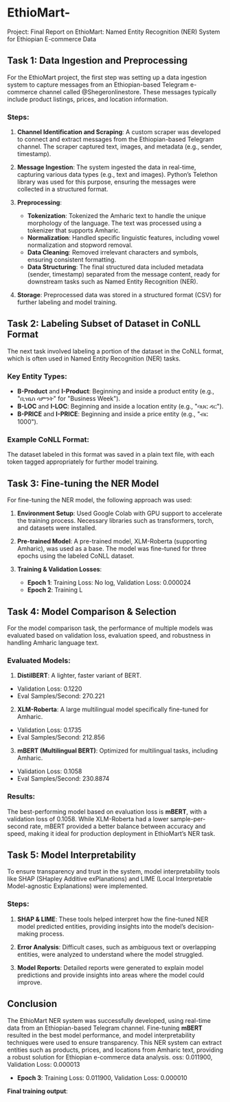 # EthioMart-
Project: Final Report on EthioMart: Named Entity Recognition (NER)
System for Ethiopian E-commerce Data

## Task 1: Data Ingestion and Preprocessing

For the EthioMart project, the first step was setting up a data ingestion system to capture messages from an Ethiopian-based Telegram e-commerce channel called @Shegeronlinestore. These messages typically include product listings, prices, and location information.

### Steps:

1. **Channel Identification and Scraping**: 
   A custom scraper was developed to connect and extract messages from the Ethiopian-based Telegram channel. The scraper captured text, images, and metadata (e.g., sender, timestamp).

2. **Message Ingestion**: 
   The system ingested the data in real-time, capturing various data types (e.g., text and images). Python’s Telethon library was used for this purpose, ensuring the messages were collected in a structured format.

3. **Preprocessing**:
   - **Tokenization**: Tokenized the Amharic text to handle the unique morphology of the language. The text was processed using a tokenizer that supports Amharic.
   - **Normalization**: Handled specific linguistic features, including vowel normalization and stopword removal.
   - **Data Cleaning**: Removed irrelevant characters and symbols, ensuring consistent formatting.
   - **Data Structuring**: The final structured data included metadata (sender, timestamp) separated from the message content, ready for downstream tasks such as Named Entity Recognition (NER).

4. **Storage**: 
   Preprocessed data was stored in a structured format (CSV) for further labeling and model training.

## Task 2: Labeling Subset of Dataset in CoNLL Format

The next task involved labeling a portion of the dataset in the CoNLL format, which is often used in Named Entity Recognition (NER) tasks.

### Key Entity Types:
- **B-Product** and **I-Product**: Beginning and inside a product entity (e.g., "ቢዝኒስ ሳምንት" for "Business Week").
- **B-LOC** and **I-LOC**: Beginning and inside a location entity (e.g., "ባህር ዳር").
- **B-PRICE** and **I-PRICE**: Beginning and inside a price entity (e.g., "ብር 1000").

### Example CoNLL Format:
The dataset labeled in this format was saved in a plain text file, with each token tagged appropriately for further model training.

## Task 3: Fine-tuning the NER Model

For fine-tuning the NER model, the following approach was used:

1. **Environment Setup**: Used Google Colab with GPU support to accelerate the training process. Necessary libraries such as transformers, torch, and datasets were installed.
   
2. **Pre-trained Model**: A pre-trained model, XLM-Roberta (supporting Amharic), was used as a base. The model was fine-tuned for three epochs using the labeled CoNLL dataset.

3. **Training & Validation Losses**:
   - **Epoch 1**: Training Loss: No log, Validation Loss: 0.000024
   - **Epoch 2**: Training L
## Task 4: Model Comparison & Selection

For the model comparison task, the performance of multiple models was evaluated based on validation loss, evaluation speed, and robustness in handling Amharic language text.

### Evaluated Models:
1. **DistilBERT**: A lighter, faster variant of BERT.
- Validation Loss: 0.1220
- Eval Samples/Second: 270.221

2. **XLM-Roberta**: A large multilingual model specifically fine-tuned for Amharic.
- Validation Loss: 0.1735
- Eval Samples/Second: 212.856

3. **mBERT (Multilingual BERT)**: Optimized for multilingual tasks, including Amharic.
- Validation Loss: 0.1058
- Eval Samples/Second: 230.8874

### Results:
The best-performing model based on evaluation loss is **mBERT**, with a validation loss of 0.1058. While XLM-Roberta had a lower sample-per-second rate, mBERT provided a better balance between accuracy and speed, making it ideal for production deployment in EthioMart’s NER task.

## Task 5: Model Interpretability

To ensure transparency and trust in the system, model interpretability tools like SHAP (SHapley Additive exPlanations) and LIME (Local Interpretable Model-agnostic Explanations) were implemented.

### Steps:
1. **SHAP & LIME**: These tools helped interpret how the fine-tuned NER model predicted entities, providing insights into the model’s decision-making process.

2. **Error Analysis**: Difficult cases, such as ambiguous text or overlapping entities, were analyzed to understand where the model struggled.

3. **Model Reports**: Detailed reports were generated to explain model predictions and provide insights into areas where the model could improve.

## Conclusion

The EthioMart NER system was successfully developed, using real-time data from an Ethiopian-based Telegram channel. Fine-tuning **mBERT** resulted in the best model performance, and model interpretability techniques were used to ensure transparency. This NER system can extract entities such as products, prices, and locations from Amharic text, providing a robust solution for Ethiopian e-commerce data analysis.
oss: 0.011900, Validation Loss: 0.000013
   - **Epoch 3**: Training Loss: 0.011900, Validation Loss: 0.000010
   
   **Final training output**:
